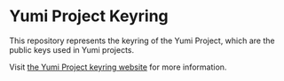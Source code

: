 # Yumi Project Keyring

This repository represents the keyring of the Yumi Project,
which are the public keys used in Yumi projects.

Visit [the Yumi Project keyring website](https://keyring.yumi.dev) for more information.
